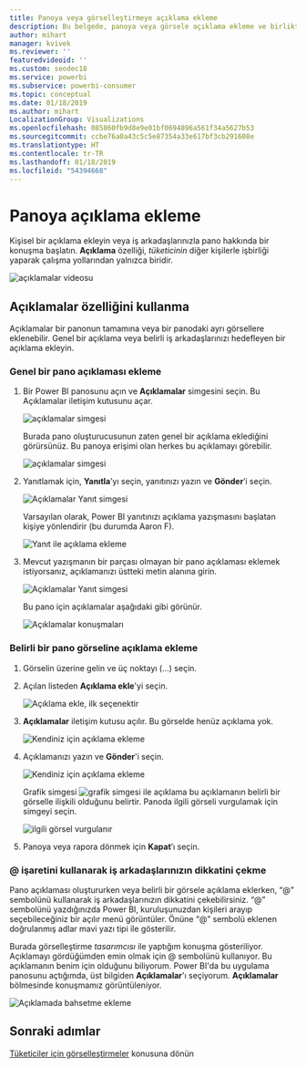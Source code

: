 ```yaml
---
title: Panoya veya görselleştirmeye açıklama ekleme
description: Bu belgede, panoya veya görsele açıklama ekleme ve birlikte çalıştığınız kişilerle konuşmak için açıklamaları kullanma işlemleri gösterilir.
author: mihart
manager: kvivek
ms.reviewer: ''
featuredvideoid: ''
ms.custom: seodec18
ms.service: powerbi
ms.subservice: powerbi-consumer
ms.topic: conceptual
ms.date: 01/18/2019
ms.author: mihart
LocalizationGroup: Visualizations
ms.openlocfilehash: 085860fb9d8e9e01bf0694896a561f34a5627b53
ms.sourcegitcommit: ccbe76a0a43c5c5e87354a33e617bf3cb291608e
ms.translationtype: HT
ms.contentlocale: tr-TR
ms.lasthandoff: 01/18/2019
ms.locfileid: "54394668"
---
```

# <a name="add-comments-to-a-dashboard"></a>Panoya açıklama ekleme
Kişisel bir açıklama ekleyin veya iş arkadaşlarınızla pano hakkında bir konuşma başlatın. **Açıklama** özelliği, *tüketicinin* diğer kişilerle işbirliği yaparak çalışma yollarından yalnızca biridir. 

![açıklamalar videosu](media/end-user-comment/comment.gif)

## <a name="how-to-use-the-comments-feature"></a>Açıklamalar özelliğini kullanma
Açıklamalar bir panonun tamamına veya bir panodaki ayrı görsellere eklenebilir. Genel bir açıklama veya belirli iş arkadaşlarınızı hedefleyen bir açıklama ekleyin.  

### <a name="add-a-general-dashboard-comment"></a>Genel bir pano açıklaması ekleme
1. Bir Power BI panosunu açın ve **Açıklamalar** simgesini seçin. Bu Açıklamalar iletişim kutusunu açar.

    ![açıklamalar simgesi](media/end-user-comment/power-bi-comment-icon.png)

    Burada pano oluşturucusunun zaten genel bir açıklama eklediğini görürsünüz.  Bu panoya erişimi olan herkes bu açıklamayı görebilir.

    ![açıklamalar simgesi](media/end-user-comment/power-bi-dash-comment.png)

2. Yanıtlamak için, **Yanıtla**’yı seçin, yanıtınızı yazın ve **Gönder**’i seçin.  

    ![Açıklamalar Yanıt simgesi](media/end-user-comment/power-bi-comment-reply.png)

    Varsayılan olarak, Power BI yanıtınızı açıklama yazışmasını başlatan kişiye yönlendirir (bu durumda Aaron F). 

    ![Yanıt ile açıklama ekleme](media/end-user-comment/power-bi-response.png)

 3. Mevcut yazışmanın bir parçası olmayan bir pano açıklaması eklemek istiyorsanız, açıklamanızı üstteki metin alanına girin.

    ![Açıklamalar Yanıt simgesi](media/end-user-comment/power-bi-new-comment.png)

    Bu pano için açıklamalar aşağıdaki gibi görünür.

    ![Açıklamalar konuşmaları](media/end-user-comment/power-bi-comment-conversation.png)

### <a name="add-a-comment-to-a-specific-dashboard-visual"></a>Belirli bir pano görseline açıklama ekleme
1. Görselin üzerine gelin ve üç noktayı (...) seçin.    
2. Açılan listeden **Açıklama ekle**'yi seçin.

    ![Açıklama ekle, ilk seçenektir](media/end-user-comment/power-bi-comment.png)  

3.  **Açıklamalar** iletişim kutusu açılır. Bu görselde henüz açıklama yok. 

    ![Kendiniz için açıklama ekleme](media/end-user-comment/power-bi-comment-visual.png)  

4. Açıklamanızı yazın ve **Gönder**'i seçin.

    ![Kendiniz için açıklama ekleme](media/end-user-comment/power-bi-comment-spike.png)  

    Grafik simgesi ![grafik simgesi ile açıklama](media/end-user-comment/power-bi-comment-chart-icon.png) bu açıklamanın belirli bir görselle ilişkili olduğunu belirtir. Panoda ilgili görseli vurgulamak için simgeyi seçin.

    ![ilgili görsel vurgulanır](media/end-user-comment/power-bi-comment-highlight.png)

5. Panoya veya rapora dönmek için **Kapat**’ı seçin.

### <a name="get-your-colleagues-attention-by-using-the--sign"></a>@ işaretini kullanarak iş arkadaşlarınızın dikkatini çekme
Pano açıklaması oluştururken veya belirli bir görsele açıklama eklerken, “@” sembolünü kullanarak iş arkadaşlarınızın dikkatini çekebilirsiniz.  “@” sembolünü yazdığınızda Power BI, kuruluşunuzdan kişileri arayıp seçebileceğiniz bir açılır menü görüntüler. Önüne “@” sembolü eklenen doğrulanmış adlar mavi yazı tipi ile gösterilir. 

Burada görselleştirme *tasarımcısı* ile yaptığım konuşma gösteriliyor. Açıklamayı gördüğümden emin olmak için @ sembolünü kullanıyor. Bu açıklamanın benim için olduğunu biliyorum. Power BI'da bu uygulama panosunu açtığımda, üst bilgiden **Açıklamalar**'ı seçiyorum. **Açıklamalar** bölmesinde konuşmamız görüntüleniyor.

![Açıklamada bahsetme ekleme](media/end-user-comment/power-bi-comment-convo.png)  



## <a name="next-steps"></a>Sonraki adımlar
[Tüketiciler için görselleştirmeler](end-user-visualizations.md)   konusuna dönün  
<!--[Select a visualization to open a report](end-user-open-report.md)-->